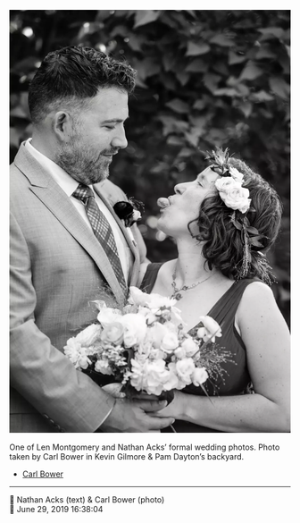 ![One of Len Montgomery and Nathan Acks’ formal wedding photos](assets/2019-06-29-set-2-the-portraits-04.webp)

One of Len Montgomery and Nathan Acks’ formal wedding photos. Photo taken by Carl Bower in Kevin Gilmore & Pam Dayton’s backyard.

* [Carl Bower](https://carlbowerphotos.com)

- - - -

<span aria-hidden="true">👥</span> Nathan Acks (text) & Carl Bower (photo)  
<span aria-hidden="true">📅</span> June 29, 2019 16:38:04
